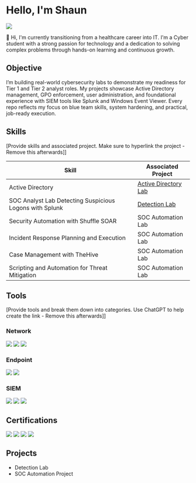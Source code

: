 # Hello, I'm Shaun
<a href="https://linkedin.com/in/shaun-carrillo"><img src="https://img.shields.io/badge/-LinkedIn-0072b1?&style=for-the-badge&logo=linkedin&logoColor=white" /></a>


👋 Hi, I'm currently transitioning from a healthcare career into IT. I'm a Cyber student with a strong passion for technology and a dedication to solving complex problems through hands-on learning and continuous growth.

## Objective

I’m building real-world cybersecurity labs to demonstrate my readiness for Tier 1 and Tier 2 analyst roles. My projects showcase Active Directory management, GPO enforcement, user administration, and foundational experience with SIEM tools like Splunk and Windows Event Viewer. Every repo reflects my focus on blue team skills, system hardening, and practical, job-ready execution.

## Skills
[Provide skills and associated project. Make sure to hyperlink the project - Remove this afterwards]]

| Skill                                         | Associated Project         |
|-----------------------------------------------|----------------------------|
| Active Directory         | <a href="https://github.com/shaunc11/Active-Directory-Lab/tree/main">Active Directory Lab</a>|
| SOC Analyst Lab Detecting Suspicious Logons with Splunk | <a href="https://google.com">Detection Lab</a>|
| Security Automation with Shuffle SOAR         | SOC Automation Lab|
| Incident Response Planning and Execution      | SOC Automation Lab|
| Case Management with TheHive                  | SOC Automation Lab|
| Scripting and Automation for Threat Mitigation | SOC Automation Lab|

## Tools
[Provide tools and break them down into categories. Use ChatGPT to help create the link - Remove this afterwards]]

### Network
<div>
    <img src="https://img.shields.io/badge/-Wireshark-1679A7?&style=for-the-badge&logo=Wireshark&logoColor=white" />
    <img src="https://img.shields.io/badge/-Suricata-EF3B2D?&style=for-the-badge&logo=Suricata&logoColor=white" />
    <img src="https://img.shields.io/badge/-Zeek-777BB4?&style=for-the-badge&logo=Zeek&logoColor=white" />
</div>

### Endpoint
<div>
    <img src="https://img.shields.io/badge/-Microsoft_Defender_for_Endpoint-00A4EF?&style=for-the-badge&logo=Microsoft&logoColor=white" />
    <img src="https://img.shields.io/badge/-Velociraptor-4B275F?&style=for-the-badge&logo=Velociraptor&logoColor=white" />
</div>

### SIEM
<div>
    <img src="https://img.shields.io/badge/-Microsoft_Sentinel-0078D4?&style=for-the-badge&logo=Microsoft&logoColor=white" />
    <img src="https://img.shields.io/badge/-Splunk-000000?&style=for-the-badge&logo=Splunk&logoColor=white" />
    <img src="https://img.shields.io/badge/-Elastic-005571?&style=for-the-badge&logo=Elastic&logoColor=white" />
</div>

## Certifications
<div>
<img src="https://img.shields.io/badge/-Security%2B-FF0000?&style=for-the-badge&logo=CompTIA&logoColor=white" />
<img src="https://img.shields.io/badge/-Network%2B-007ACC?&style=for-the-badge&logo=CompTIA&logoColor=white" />
<img src="https://img.shields.io/badge/-A%2B-4D4D4D?&style=for-the-badge&logo=CompTIA&logoColor=white" />
<img src="https://img.shields.io/badge/-AZ--900-0078D4?style=for-the-badge&logo=microsoft&logoColor=white" />
</div>

## Projects
- Detection Lab
- SOC Automation Project
